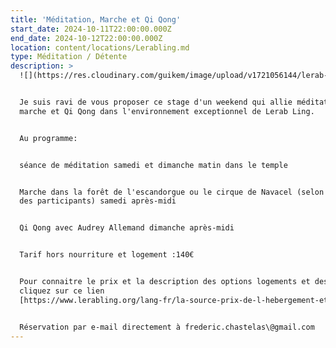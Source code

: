 ```yaml
---
title: 'Méditation, Marche et Qi Qong'
start_date: 2024-10-11T22:00:00.000Z
end_date: 2024-10-12T22:00:00.000Z
location: content/locations/Lerabling.md
type: Méditation / Détente
description: >
  ![](https://res.cloudinary.com/guikem/image/upload/v1721056144/lerab-ling-2_z3eebr.jpg)


  Je suis ravi de vous proposer ce stage d'un weekend qui allie méditation,
  marche et Qi Qong dans l'environnement exceptionnel de Lerab Ling.


  Au programme: 


  séance de méditation samedi et dimanche matin dans le temple


  Marche dans la forêt de l'escandorgue ou le cirque de Navacel (selon niveau
  des participants) samedi après-midi 


  Qi Qong avec Audrey Allemand dimanche après-midi


  Tarif hors nourriture et logement :140€ 


  Pour connaitre le prix et la description des options logements et des repas,
  cliquez sur ce lien
  [https://www.lerabling.org/lang-fr/la-source-prix-de-l-hebergement-et-des-repas](https://www.lerabling.org/lang-fr/la-source-prix-de-l-hebergement-et-des-repas)


  Réservation par e-mail directement à frederic.chastelas\@gmail.com
---
```


